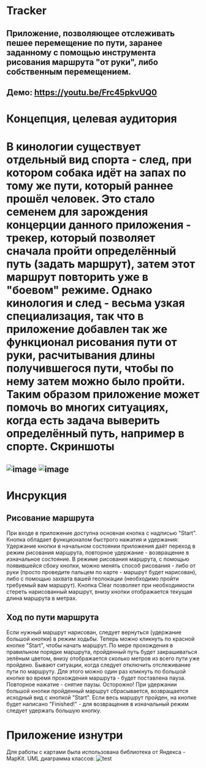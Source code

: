 Tracker
===============

Приложение, позволяющее отслеживать пешее перемещение по пути, заранее заданному с помощью инструмента рисования маршрута "от руки", либо собственным перемещением.
---------------
Демо: https://youtu.be/Frc45pkvUQ0
---------------
Концепция, целевая аудитория
=================
В кинологии существует отдельный вид спорта - след, при котором собака идёт на запах по тому же пути,
который раннее прошёл человек. Это стало семенем для зарождения концерции данного приложения -
трекер, который позволяет сначала пройти определённый путь (задать маршрут), затем этот маршрут повторить уже
в "боевом" режиме. Однако кинология и след - весьма узкая специализация, так что в приложение
добавлен так же функционал рисования пути от руки, расчитывания длины получившегося пути, чтобы по нему
затем можно было пройти. Таким образом приложение может помочь во многих ситуациях, когда есть задача выверить
определённый путь, например в спорте.
Скриншоты
=================
![image](https://user-images.githubusercontent.com/91742604/169970281-17dd52c9-f86f-4642-b202-c08c6600d56c.png)
![image](https://user-images.githubusercontent.com/91742604/169970583-18c9623a-a4cf-4ca4-9d95-d2a38aea0f6b.png)
---------------
Инсрукция
============
Рисование маршрута
------------------
При входе в приложение доступна основная кнопка с надписью "Start". Кнопка обладает функционалом быстрого нажатия и удержания:
Удержание кнопки в начальном состоянии приложения даёт переход в режим рисования маршрута, повторное удержание - возвращение в изначальное состояние.
В режиме рисования маршрута, с помощью появившейся сбоку кнопки, можно менять способ рисования - либо от руки (просто проведите пальцем по карте - маршрут будет нарисован), либо с помощью захвата вашей геолокации (необходимо пройти требуемый вам маршрут).
Кнопка Clear позволяет при необходимости стереть нарисованный маршрут, внизу кнопки отображается текущая длина маршрута в метрах.

Ход по пути маршрута
-------------------
Если нужный маршрут нарисован, следует вернуться (удержание большой кнопки) в режим ходьбы. Теперь можно кликнуть по красной кнопке "Start", чтобы начать маршрут. По мере прохождения в правильном порядке маршрута, пройденный путь будет закрашиваться зелёным цветом, внизу отображается сколько метров из всего пути уже пройдено.
Бывают ситуации, когда следует отключить отслеживание пути по маршруту. Для этого можно один раз кликнуть по большой кнопке во время прохождения маршрута - будет поставлена пауза. Повторное нажатие - снятие паузы. Осторожно! При удержании большой кнопки пройденный маршрут сбрасывается, возвращается исходный вид с кнопкой "Start".
Если весь маршрут пройден, на кнопке будет написано "Finished!" - для возвращения в изначальный режим следует удержать большую кнопку.

Приложение изнутри
=======
Для работы с картами была использована библиотека от Яндекса - MapKit.
UML диаграмма классов:
![test](https://user-images.githubusercontent.com/91742604/169973735-d4e678a6-2d20-44be-b21e-ccc887e0f982.png)
